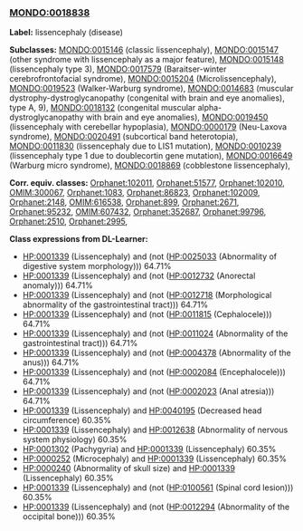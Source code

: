 
### [MONDO:0018838](http://purl.obolibrary.org/obo/MONDO_0018838)
**Label:** lissencephaly (disease)

**Subclasses:** [MONDO:0015146](http://purl.obolibrary.org/obo/MONDO_0015146) (classic lissencephaly), [MONDO:0015147](http://purl.obolibrary.org/obo/MONDO_0015147) (other syndrome with lissencephaly as a major feature), [MONDO:0015148](http://purl.obolibrary.org/obo/MONDO_0015148) (lissencephaly type 3), [MONDO:0017579](http://purl.obolibrary.org/obo/MONDO_0017579) (Baraitser-winter cerebrofrontofacial syndrome), [MONDO:0015204](http://purl.obolibrary.org/obo/MONDO_0015204) (Microlissencephaly), [MONDO:0019523](http://purl.obolibrary.org/obo/MONDO_0019523) (Walker-Warburg syndrome), [MONDO:0014683](http://purl.obolibrary.org/obo/MONDO_0014683) (muscular dystrophy-dystroglycanopathy (congenital with brain and eye anomalies), type A, 9), [MONDO:0018132](http://purl.obolibrary.org/obo/MONDO_0018132) (congenital muscular alpha-dystroglycanopathy with brain and eye anomalies), [MONDO:0019450](http://purl.obolibrary.org/obo/MONDO_0019450) (lissencephaly with cerebellar hypoplasia), [MONDO:0000179](http://purl.obolibrary.org/obo/MONDO_0000179) (Neu-Laxova syndrome), [MONDO:0020491](http://purl.obolibrary.org/obo/MONDO_0020491) (subcortical band heterotopia), [MONDO:0011830](http://purl.obolibrary.org/obo/MONDO_0011830) (lissencephaly due to LIS1 mutation), [MONDO:0010239](http://purl.obolibrary.org/obo/MONDO_0010239) (lissencephaly type 1 due to doublecortin gene mutation), [MONDO:0016649](http://purl.obolibrary.org/obo/MONDO_0016649) (Warburg micro syndrome), [MONDO:0018869](http://purl.obolibrary.org/obo/MONDO_0018869) (cobblestone lissencephaly), 

**Corr. equiv. classes:** [Orphanet:102011](http://www.orpha.net/ORDO/Orphanet_102011), [Orphanet:51577](http://www.orpha.net/ORDO/Orphanet_51577), [Orphanet:102010](http://www.orpha.net/ORDO/Orphanet_102010), [OMIM:300067](http://purl.obolibrary.org/obo/OMIM_300067), [Orphanet:1083](http://www.orpha.net/ORDO/Orphanet_1083), [Orphanet:86823](http://www.orpha.net/ORDO/Orphanet_86823), [Orphanet:102009](http://www.orpha.net/ORDO/Orphanet_102009), [Orphanet:2148](http://www.orpha.net/ORDO/Orphanet_2148), [OMIM:616538](http://purl.obolibrary.org/obo/OMIM_616538), [Orphanet:899](http://www.orpha.net/ORDO/Orphanet_899), [Orphanet:2671](http://www.orpha.net/ORDO/Orphanet_2671), [Orphanet:95232](http://www.orpha.net/ORDO/Orphanet_95232), [OMIM:607432](http://purl.obolibrary.org/obo/OMIM_607432), [Orphanet:352687](http://www.orpha.net/ORDO/Orphanet_352687), [Orphanet:99796](http://www.orpha.net/ORDO/Orphanet_99796), [Orphanet:2510](http://www.orpha.net/ORDO/Orphanet_2510), [Orphanet:2995](http://www.orpha.net/ORDO/Orphanet_2995), 

**Class expressions from DL-Learner:**

- [HP:0001339](http://purl.obolibrary.org/obo/HP_0001339) (Lissencephaly) and (not ([HP:0025033](http://purl.obolibrary.org/obo/HP_0025033) (Abnormality of digestive system morphology))) 64.71%
- [HP:0001339](http://purl.obolibrary.org/obo/HP_0001339) (Lissencephaly) and (not ([HP:0012732](http://purl.obolibrary.org/obo/HP_0012732) (Anorectal anomaly))) 64.71%
- [HP:0001339](http://purl.obolibrary.org/obo/HP_0001339) (Lissencephaly) and (not ([HP:0012718](http://purl.obolibrary.org/obo/HP_0012718) (Morphological abnormality of the gastrointestinal tract))) 64.71%
- [HP:0001339](http://purl.obolibrary.org/obo/HP_0001339) (Lissencephaly) and (not ([HP:0011815](http://purl.obolibrary.org/obo/HP_0011815) (Cephalocele))) 64.71%
- [HP:0001339](http://purl.obolibrary.org/obo/HP_0001339) (Lissencephaly) and (not ([HP:0011024](http://purl.obolibrary.org/obo/HP_0011024) (Abnormality of the gastrointestinal tract))) 64.71%
- [HP:0001339](http://purl.obolibrary.org/obo/HP_0001339) (Lissencephaly) and (not ([HP:0004378](http://purl.obolibrary.org/obo/HP_0004378) (Abnormality of the anus))) 64.71%
- [HP:0001339](http://purl.obolibrary.org/obo/HP_0001339) (Lissencephaly) and (not ([HP:0002084](http://purl.obolibrary.org/obo/HP_0002084) (Encephalocele))) 64.71%
- [HP:0001339](http://purl.obolibrary.org/obo/HP_0001339) (Lissencephaly) and (not ([HP:0002023](http://purl.obolibrary.org/obo/HP_0002023) (Anal atresia))) 64.71%
- [HP:0001339](http://purl.obolibrary.org/obo/HP_0001339) (Lissencephaly) and [HP:0040195](http://purl.obolibrary.org/obo/HP_0040195) (Decreased head circumference) 60.35%
- [HP:0001339](http://purl.obolibrary.org/obo/HP_0001339) (Lissencephaly) and [HP:0012638](http://purl.obolibrary.org/obo/HP_0012638) (Abnormality of nervous system physiology) 60.35%
- [HP:0001302](http://purl.obolibrary.org/obo/HP_0001302) (Pachygyria) and [HP:0001339](http://purl.obolibrary.org/obo/HP_0001339) (Lissencephaly) 60.35%
- [HP:0000252](http://purl.obolibrary.org/obo/HP_0000252) (Microcephaly) and [HP:0001339](http://purl.obolibrary.org/obo/HP_0001339) (Lissencephaly) 60.35%
- [HP:0000240](http://purl.obolibrary.org/obo/HP_0000240) (Abnormality of skull size) and [HP:0001339](http://purl.obolibrary.org/obo/HP_0001339) (Lissencephaly) 60.35%
- [HP:0001339](http://purl.obolibrary.org/obo/HP_0001339) (Lissencephaly) and (not ([HP:0100561](http://purl.obolibrary.org/obo/HP_0100561) (Spinal cord lesion))) 60.35%
- [HP:0001339](http://purl.obolibrary.org/obo/HP_0001339) (Lissencephaly) and (not ([HP:0012294](http://purl.obolibrary.org/obo/HP_0012294) (Abnormality of the occipital bone))) 60.35%


